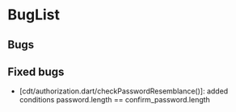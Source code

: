 # BugList

## Bugs

## Fixed bugs
- [cdt/authorization.dart/checkPasswordResemblance()]: added conditions password.length == confirm_password.length